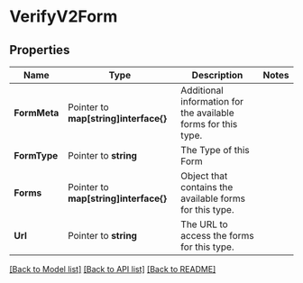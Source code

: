 # VerifyV2Form

## Properties

Name | Type | Description | Notes
------------ | ------------- | ------------- | -------------
**FormMeta** | Pointer to **map[string]interface{}** | Additional information for the available forms for this type. |
**FormType** | Pointer to **string** | The Type of this Form |
**Forms** | Pointer to **map[string]interface{}** | Object that contains the available forms for this type. |
**Url** | Pointer to **string** | The URL to access the forms for this type. |

[[Back to Model list]](../README.md#documentation-for-models) [[Back to API list]](../README.md#documentation-for-api-endpoints) [[Back to README]](../README.md)


